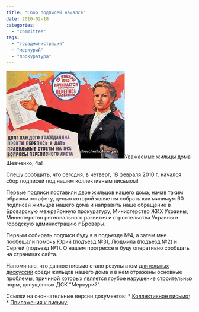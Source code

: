 ```yaml
---
title: "Сбор подписей начался"
date: 2010-02-18
categories: 
  - "committee"
tags: 
  - "горадминистрация"
  - "меркурий"
  - "прокуратура"
---
```


![Сбор подписей начался](/wp-content/uploads/2010/02/sbor-podpisey.jpg "Сбор подписей начался")Уважаемые жильцы дома Шевченко, 4а!

Спешу сообщить, что сегодня, в четверг, 18 февраля 2010 г. начался сбор подписей под нашим коллективным письмом!

Первые подписи поставили двое жильцов нашего дома, начав таким образом эстафету, целью которой является собрать как минимум 60 подписей жильцов нашего дома и направить наше обращение в Броварскую межрайонную прокуратуру, Министерство ЖКХ Украины, Министерство регионального развития и строительства Украины и городскую администрацию г.Бровары.

Первым собирать подписи буду я в подъезде №4, а затем мне пообещали помочь Юрий (подъезд №3), Людмила (подъезд №2) и Сергей (подъезд №1). О нашем прогрессе я буду оперативно сообщать на страницах сайта. <!--more-->

Напоминаю, что данное письмо стало результатом [длительных дискуссий](http://shevchenko4a.brovary.org/kollektivnoe-pismo-v-prokuraturu/) среди жильцов нашего дома и в нем отражены основные проблемы, причиной которых является грубое нарушение строительных норм, допущенных ДСК "Меркурий".

Ссылки на окончательные версии документов: \* [Коллективное письмо](https://docs.google.com/fileview?id=0B15gOycbY2u7YjdmM2M4YzYtZjBiNy00ZTM3LWI4YTItMjRhZDQ1OWQ1Nzc1&hl=ru); \* [Приложения к письму](https://docs.google.com/fileview?id=0B15gOycbY2u7MGVhMGMxZjYtYTg5Zi00YThiLWJlZTctMjA2Y2IyOTcxMDNk&hl=ru);
